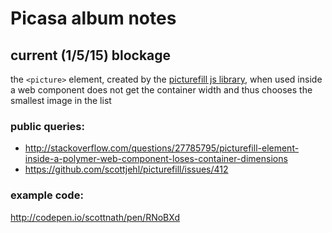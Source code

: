 # Picasa album notes

## current (1/5/15) blockage

the `<picture>` element, created by the [picturefill js library](https://github.com/scottjehl/picturefill), when used inside a web component does not get the container width and thus chooses the smallest image in the list

### public queries:
* http://stackoverflow.com/questions/27785795/picturefill-element-inside-a-polymer-web-component-loses-container-dimensions
* https://github.com/scottjehl/picturefill/issues/412

### example code:
http://codepen.io/scottnath/pen/RNoBXd